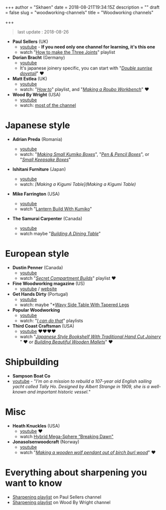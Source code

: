 +++
author = "Skhaen"
date = 2018-08-21T19:34:15Z
description = ""
draft = false
slug = "woodworking-channels"
title = "Woodworking channels"

+++

> last update : 2018-08-26


* **Paul Sellers** (UK)
  * [youtube](https://www.youtube.com/channel/UCc3EpWncNq5QL0QhwUNQb7w) - **If you need only one channel for learning, it's this one** 
  * watch "[How to make the Three Joints](https://www.youtube.com/watch?v=SibYJ8JtOo4&list=PLqyeNiM0BJuWX4vzyOxvbaGNojqLzxc9g)" playlist
* **Dorian Bracht** (Germany)
  *  [youtube](https://www.youtube.com/channel/UCRGV5YMWtS0RR-SfJ2XU-8A)
  *  It's japanese joinery specific, you can start with "*[Double sunrise dovetail](https://www.youtube.com/watch?v=_xNZx_kX0o8)*" ♥
* **Matt Estlea** (UK)
  * [youtube](https://www.youtube.com/channel/UCxWzA3ZlYEOLr1JkKH0ZMyg) 
  * watch: "*[How to](https://www.youtube.com/watch?v=dfXmFErs9J0&list=PLDPvEofXXRCOy-ycoPZ_Q63Sa3wSZGXmc)*" playlist, and "*[Making a Roubo Workbench](https://www.youtube.com/watch?v=FXKYwM0f5WU)*" ♥
* **Wood By Wright** (USA)
  * [youtube](https://www.youtube.com/channel/UCbMtJOly6TpO5MQQnNwkCHg) 
  * watch: [most of the channel](https://www.youtube.com/channel/UCbMtJOly6TpO5MQQnNwkCHg/videos?view=0&flow=grid&sort=p)
# Japanese style

* **Adrian Preda** (Romania)
  * [youtube](https://www.youtube.com/user/YO4HHP/videos)
  * watch: "*[Making Small Kumiko Boxes](https://www.youtube.com/watch?v=IhKmCxL-I2A)*", "*[Pen & Pencil Boxes](https://www.youtube.com/watch?v=dSv3iR0fj2c)*", or "*[Small Keepsake Boxes](https://www.youtube.com/watch?v=5qETJqJ74Fw)*"
* **Ishitani Furniture** (Japan)
  * [youtube](https://www.youtube.com/channel/UC7FkqjV8SU5I8FCHXQSQe9Q/videos)
  * watch: *[Making a Kigumi Table](Making a Kigumi Table)*
* **Mike Farrington** (USA)
  * [youtube](https://www.youtube.com/channel/UCAlXNfT2OV6CPu4ZQQmBmkQ/videos?sort=p&flow=grid&view=0)
  * watch "[Lantern Build With Kumiko](https://www.youtube.com/watch?v=hmOZEAgXE3U)"

* **The Samurai Carpenter** (Canada)
  * [youtube](https://www.youtube.com/channel/UC06fO6LNH_AUgjbmqaZRV5Q)
  * watch maybe "*[Building A Dining Table](https://www.youtube.com/watch?v=xBbSrLDPaMM)*"

# European style
* **Dustin Penner** (Canada)
  * [youtube](https://www.youtube.com/channel/UCi5vt68L_LY7SWnZeO1ky0w/videos)
  * watch "*[Secret Compartment Builds](https://www.youtube.com/watch?v=XAsqpB6TC7E&list=PLzeaiUMJoL5AQknNeEZl8iLojmtF8TmnZ&index=2&t=0s)*" playlist ♥
* **Fine Woodworking magazine** (US) 
  * [youtube](https://www.youtube.com/user/FineWoodworking/videos?sort=p&view=0&flow=grid) / [website](https://www.finewoodworking.com/)
* **Get Hands Dirty** (Portugal)
  * [youtube](https://www.youtube.com/channel/UCETeXD_3awsQv-9rSdCYXQQ) 
  * watch: maybe "*[Wavy Side Table With Tapered Legs](https://www.youtube.com/watch?v=iS3X_Nfqv7Y)
* **Popular Woodworking**
  * [youtube](https://www.youtube.com/user/popularwoodworking/videos)
  * watch: "*[I can do that](https://www.youtube.com/watch?v=bOn_U-LadB4&list=PLOUEnRdBNW4M9NNjZjCtzNT1_Xkj1d_VT)*" playlists
* **Third Coast Craftsman** (USA)
  * [youtube]( https://www.youtube.com/user/goodolmoose/videos) ♥♥♥♥
  * watch "*[Japanese Style Bookshelf With Traditional Hand Cut Joinery ](https://www.youtube.com/watch?v=XaztadHBWpM)*" ♥ or *[Building Beautiful Wooden Mallets](https://www.youtube.com/watch?v=m3oJCxNNzBg)*" ♥

# Shipbuilding

* **Sampson Boat Co**
 * [youtube](https://www.youtube.com/channel/UCg-_lYeV8hBnDSay7nmphUA) - "*I’m on a mission to rebuild a 107-year old English sailing yacht called Tally Ho. Designed by Albert Strange in 1909, she is a well-known and important historic vessel.*"
# Misc
* **Heath Knuckles** (USA)
  * [youtube](https://www.youtube.com/channel/UC7ymj9d5HO-sLh2AnyILAiQ/videos?sort=p&flow=grid&view=0) ♥
  * watch [Hybrid Mega-Sphere “Breaking Dawn"](https://www.youtube.com/channel/UC7ymj9d5HO-sLh2AnyILAiQ)
* **Jonasolsenwoodcraft** (Norway) 
  * [youtube](https://www.youtube.com/channel/UCfuEOvj7e0xH36ZmejNUSxQ)
  * watch "*[Making a wooden wolf pendant out of birch burl wood](https://www.youtube.com/watch?v=ngEQSZn8tZA)*" ♥

# Everything about sharpening you want to know
* [Sharpening playlist](https://www.youtube.com/watch?v=GN4yr7vp4I4&list=PLqyeNiM0BJuVpCpRKrPgfFAX1nciAoPJZ&index=14) on Paul Sellers channel 
* [Sharpening playlist](https://www.youtube.com/watch?v=DSSHwUb7S0E&list=PLAbayqjimalH9Ha1x_fiwKIP4XItZWE7x&index=3) on Wood By Wright channel

